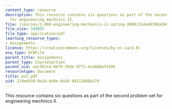 ```yaml
---
content_type: resource
description: This resource contains six questions as part of the second problem set
  for engineering mechnics II.
file: /courses/1-060-engineering-mechanics-ii-spring-2006/214edd398a166e8e8a2d04212b68a37d_ps2.pdf
file_size: 330857
file_type: application/pdf
learning_resource_types:
- Assignments
license: https://creativecommons.org/licenses/by-nc-sa/4.0/
ocw_type: OCWFile
parent_title: Assignments
parent_type: CourseSection
parent_uid: e4c563cd-0bf0-393e-9773-dce6d8af420b
resourcetype: Document
title: ps2.pdf
uid: 214edd39-8a16-6e8e-8a2d-04212b68a37d
---
```

This resource contains six questions as part of the second problem set for engineering mechnics II.